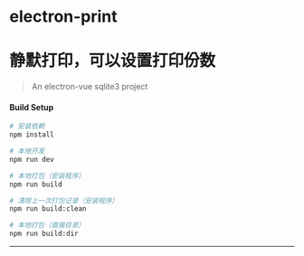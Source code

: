 # electron-print
# 静默打印，可以设置打印份数
> An electron-vue sqlite3 project

#### Build Setup

``` bash
# 安装依赖
npm install

# 本地开发
npm run dev

# 本地打包（安装程序）
npm run build

# 清除上一次打包记录（安装程序）
npm run build:clean

# 本地打包（直接目录）
npm run build:dir

```

---
